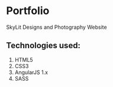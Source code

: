 # Portfolio

SkyLit Designs and Photography Website

## Technologies used: <br />
1. HTML5<br />
2. CSS3<br />
3. AngularJS 1.x<br />
4. SASS<br />
